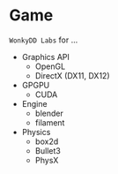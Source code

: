 # Game

`WonkyDD Labs` for ...

- Graphics API
  - OpenGL
  - DirectX (DX11, DX12)
- GPGPU
  - CUDA
- Engine
  <!-- add engines from cloned repos in macbook  -->
  - blender
  - filament
  <!-- - pbrt-v4 -->
- Physics
  - box2d
  - Bullet3
  - PhysX
  <!-- - CubbyFlow -->
  <!-- - fluid-engine-dev -->
<!-- - Library -->
  <!-- - Assimp -->
  <!-- - SMFL -->
  <!-- - SDL3 -->
  <!-- - GLFW -->
  <!-- - ImGuizmo -->
  <!-- - ImGui -->
  <!-- - freetype(-gl) -->
  <!-- - stb -->
<!-- - other projects -->
<!-- - Mathematics -->
  <!-- - Linear Algebra -->

<br>
